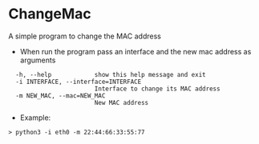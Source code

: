 # ChangeMac
A simple program to change the MAC address

 - When run the program pass an interface and the new mac address as arguments

~~~Options:
  -h, --help            show this help message and exit
  -i INTERFACE, --interface=INTERFACE
                        Interface to change its MAC address
  -m NEW_MAC, --mac=NEW_MAC
                        New MAC address
~~~                       

- Example:
 
`> python3 -i eth0 -m 22:44:66:33:55:77`
